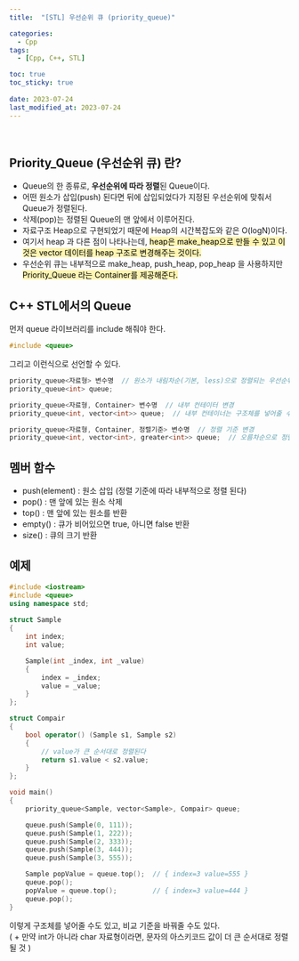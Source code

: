 ```yaml
---
title:  "[STL] 우선순위 큐 (priority_queue)"

categories:
  - Cpp
tags:
  - [Cpp, C++, STL]

toc: true
toc_sticky: true
 
date: 2023-07-24
last_modified_at: 2023-07-24
---
```


<br>

## Priority_Queue (우선순위 큐) 란?
- Queue의 한 종류로, <b>우선순위에 따라 정렬</b>된 Queue이다.  
- 어떤 원소가 삽입(push) 된다면 뒤에 삽입되었다가 지정된 우선순위에 맞춰서 Queue가 정렬된다.  
- 삭제(pop)는 정렬된 Queue의 맨 앞에서 이루어진다.  
- 자료구조 Heap으로 구현되었기 때문에 Heap의 시간복잡도와 같은 O(logN)이다.  
- 여기서 heap 과 다른 점이 나타나는데, <mark style='background-color: #fff5b1'>heap은 make_heap으로 만들 수 있고 이것은 vector 데이터를 heap 구조로 변경해주는 것이다.</mark>  
- 우선순위 큐는 내부적으로 make_heap, push_heap, pop_heap 을 사용하지만 <mark style='background-color: #fff5b1'>Priority_Queue 라는 Container를 제공해준다.</mark>  

## C++ STL에서의 Queue

먼저 queue 라이브러리를 include 해줘야 한다.  

```cpp
#include <queue>
```

그리고 이런식으로 선언할 수 있다.  

```cpp
priority_queue<자료형> 변수명  // 원소가 내림차순(기본, less)으로 정렬되는 우선순위 큐가 생성된다.  
priority_queue<int> queue;  

priority_queue<자료형, Container> 변수명  // 내부 컨테이터 변경
priority_queue<int, vector<int>> queue;  // 내부 컨테이너는 구조체를 넣어줄 수도 있다. 이땐 비교 연산자를 정의해줘야 한다.

priority_queue<자료형, Container, 정렬기준> 변수명  // 정렬 기준 변경
priority_queue<int, vector<int>, greater<int>> queue;  // 오름차순으로 정렬 기준 변경. 정렬 기준은  연산자 오버로딩으로 재정의할 수 있다.
```

## 멤버 함수

- push(element) : 원소 삽입 (정렬 기준에 따라 내부적으로 정렬 된다)  
- pop() : 맨 앞에 있는 원소 삭제  
- top() : 맨 앞에 있는 원소를 반환  
- empty() : 큐가 비어있으면 true, 아니면 false 반환  
- size() : 큐의 크기 반환  

## 예제

```cpp
#include <iostream>
#include <queue>
using namespace std;
 
struct Sample
{
    int index;
    int value;

    Sample(int _index, int _value)
    {
        index = _index;
        value = _value;
    }
};

struct Compair
{
    bool operator() (Sample s1, Sample s2)
    {
        // value가 큰 순서대로 정렬된다
        return s1.value < s2.value;
    }
};

void main()
{
    priority_queue<Sample, vector<Sample>, Compair> queue;

    queue.push(Sample(0, 111));
    queue.push(Sample(1, 222));
    queue.push(Sample(2, 333));
    queue.push(Sample(3, 444));
    queue.push(Sample(3, 555));

    Sample popValue = queue.top();  // { index=3 value=555 }
    queue.pop();
    popValue = queue.top();         // { index=3 value=444 }
    queue.pop();
}
```

이렇게 구조체를 넣어줄 수도 있고, 비교 기준을 바꿔줄 수도 있다.  
( + 만약 int가 아니라 char 자료형이라면, 문자의 아스키코드 값이 더 큰 순서대로 정렬될 것 )  

